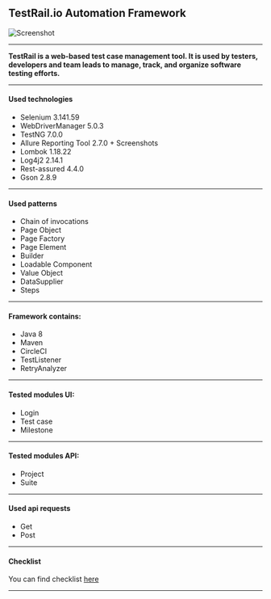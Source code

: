 ## **TestRail.io Automation Framework**
![Screenshot](https://testmatick.com/wp-content/uploads/2019/11/Logotip-TestRail.png)
______
**TestRail is a web-based test case management tool. It is used by testers, developers and team leads to manage, track, and organize software testing efforts.**
___
#### **Used technologies**
- Selenium 3.141.59
- WebDriverManager 5.0.3
- TestNG 7.0.0
- Allure Reporting Tool 2.7.0 + Screenshots
- Lombok 1.18.22
- Log4j2 2.14.1
- Rest-assured 4.4.0
- Gson 2.8.9
___

#### **Used patterns**
- Chain of invocations
- Page Object
- Page Factory
- Page Element
- Builder
- Loadable Component
- Value Object
- DataSupplier
- Steps
___

#### **Framework contains:**
- Java 8
- Maven
- CircleCI
- TestListener
- RetryAnalyzer
___

#### **Tested modules UI:**
- Login
- Test case
- Milestone
___

#### **Tested modules API:**
- Project
- Suite
___

#### **Used api requests**
- Get
- Post
___

#### **Checklist**
You can find checklist [here](https://docs.google.com/spreadsheets/d/1pR3Dir6RkFjx1g5drC6R9ZLdS-l4uIS7EWU3Nd2aUng)
___

